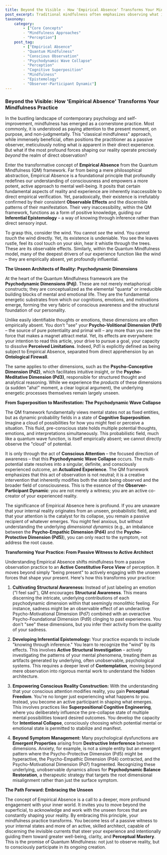 ```yaml
---
title: Beyond the Visible - How 'Empirical Absence' Transforms Your Mindfulness Practice
post_excerpt: Traditional mindfulness often emphasizes observing what is immediately apparent. However, Quantum Mindfulness introduces 'Empirical Absence,' a profound concept revealing that unseen forces profoundly shape our reality. This article explores how embracing the unobservable deepens your practice, transforming you from a passive observer into an active co-creator of your experience.
taxonomy:
    category:
        - ["Core Concepts"
        - "Mindfulness Approaches"
        - "Perception"]
    post_tag:
        - ["Empirical Absence"
        - "Quantum Mindfulness"
        - "Conscious Observation"
        - "Psychodynamic Wave Collapse"
        - "Perception"
        - "Cognitive Superposition"
        - "Mindfulness"
        - "Epistemology"
        - "Observer-Participant Dynamic"]
---
```

### Beyond the Visible: How 'Empirical Absence' Transforms Your Mindfulness Practice

In the bustling landscape of contemporary psychology and self-improvement, mindfulness has emerged as a cornerstone practice. Most commonly, it is understood as paying attention to the present moment, on purpose, and non-judgmentally. This "classical mindfulness" approach, while immensely beneficial, often positions the practitioner as a passive observer, meticulously noting what *is* apparent in their direct experience. But what if the most profound forces shaping our reality operate precisely *beyond* the realm of direct observation?

Enter the transformative concept of **Empirical Absence** from the Quantum Mindfulness (QM) framework. Far from being a mere philosophical abstraction, Empirical Absence is a foundational principle that profoundly redefines our understanding of consciousness and empowers a more potent, active approach to mental well-being. It posits that certain fundamental aspects of reality and experience are inherently inaccessible to direct empirical verification. Yet, paradoxically, their existence is irrefutably confirmed by their consistent **Observable Effects** and the discernible patterns of their manifestation. Their very inaccessibility, within the QM framework, functions as a form of positive knowledge, guiding our **Inferential Epistemology** – a way of knowing through inference rather than direct sensory input.

To grasp this, consider the wind. You cannot *see* the wind. You cannot *touch* the wind directly. Yet, its existence is undeniable. You see the leaves rustle, feel its cool touch on your skin, hear it whistle through the trees. These are its observable effects. Similarly, within the Quantum Mindfulness model, many of the deepest drivers of our experience function like the wind – they are empirically absent, yet profoundly influential.

**The Unseen Architects of Reality: Psychodynamic Dimensions**

At the heart of the Quantum Mindfulness framework are the **Psychodynamic Dimensions (Pdj)**. These are not merely metaphorical constructs; they are conceptualized as the elemental "quanta" or irreducible building blocks of mental and emotional life. They are the fundamental energetic substrates from which our cognitions, emotions, and motivations emerge, forming the very fabric of conscious awareness and the structural foundation of our personality.

Unlike easily identifiable thoughts or emotions, these dimensions are often empirically absent. You don't "see" your **Psycho-Volitional Dimension (Pd1)** – the source of pure potentiality and primal will – any more than you see the force that makes a magnet attract metal. Yet, its effects are everywhere: your intention to read this article, your drive to pursue a goal, your capacity to dissolve **Perceived Limitations**. Indeed, Pd1 is explicitly defined as being subject to Empirical Absence, separated from direct apprehension by an **Ontological Firewall**.

The same applies to other dimensions, such as the **Psycho-Conceptive Dimension (Pd2)**, which facilitates intuitive insight, or the **Psycho-Meditative Dimension (Pd3)**, responsible for structured thought and analytical reasoning. While we experience the *products* of these dimensions (a sudden "aha!" moment, a clear logical argument), the underlying energetic processes themselves remain largely unseen.

**From Superposition to Manifestation: The Psychodynamic Wave Collapse**

The QM framework fundamentally views mental states not as fixed entities, but as dynamic probability fields in a state of **Cognitive Superposition**. Imagine a cloud of possibilities for how you might feel or perceive a situation. This fluid, pre-conscious state holds multiple potential thoughts, emotions, and interpretations simultaneously. This probabilistic field, much like a quantum wave function, is itself empirically absent; we cannot directly observe the "cloud" of potential.

It is only through the act of **Conscious Attention** – the focused direction of awareness – that this **Psychodynamic Wave Collapse** occurs. The multi-potential state resolves into a singular, definite, and consciously experienced outcome, an **Actualized Experience**. The QM framework emphasizes that this act of observation is not neutral; it is a creative intervention that inherently modifies both the state being observed and the broader field of consciousness. This is the essence of the **Observer-Participant Dynamic**: you are not merely a witness; you are an active co-creator of your experienced reality.

The significance of Empirical Absence here is profound. If you are unaware that your internal reality originates from an unseen, probabilistic field, and that your attention is the catalyst for its collapse, you remain a passive recipient of whatever emerges. You might feel anxious, but without understanding the underlying *dimensional dynamics* (e.g., an imbalance between the **Psycho-Empathic Dimension (Pd4)** and the **Psycho-Protective Dimension (Pd5)**), you can only react to the symptom, not address the root cause.

**Transforming Your Practice: From Passive Witness to Active Architect**

Understanding Empirical Absence shifts mindfulness from a passive observation practice to an **Active Constitutive Force View** of perception. It moves beyond simply "being present" to actively engaging with the unseen forces that shape your present. Here's how this transforms your practice:

1.  **Cultivating Structural Awareness:** Instead of just labeling an emotion ("I feel sad"), QM encourages **Structural Awareness**. This means discerning the intricate, underlying contributions of each psychodynamic dimension within that seemingly monolithic feeling. For instance, sadness might be an observable effect of an underactive Psycho-Motivational Dimension (Pd7) combined with an overactive Psycho-Foundational Dimension (Pd9) clinging to past experiences. You don't "see" these dimensions, but you infer their activity from the quality of your sadness.

2.  **Developing Inferential Epistemology:** Your practice expands to include "knowing through inference." You learn to recognize the "wind" by its effects. This involves **Active Structural Investigation** – actively investigating the patterns of your mental phenomena, treating them as artifacts generated by underlying, often unobservable, psychological systems. This requires a deeper level of **Contemplation**, moving beyond mere observation into rigorous mental work to understand the hidden architecture.

3.  **Empowering Conscious Reality Construction:** With the understanding that your conscious attention modifies reality, you gain **Perceptual Freedom**. You're no longer just experiencing what happens *to* you. Instead, you become an active participant in shaping what emerges. This involves practices like **Superpositional Cognitive Engineering**, where you deliberately influence the pre-collapse state of multiple mental possibilities toward desired outcomes. You develop the capacity for **Intentional Collapse**, consciously choosing which potential mental or emotional state is permitted to stabilize and manifest.

4.  **Beyond Symptom Management:** Many psychological dysfunctions are **Emergent Properties** arising from **Destructive Interference** between dimensions. Anxiety, for example, is not a simple entity but an emergent pattern where the Psycho-Protective Dimension (Pd5) might be hyperactive, the Psycho-Empathic Dimension (Pd4) contracted, and the Psycho-Motivational Dimension (Pd7) fragmented. Recognizing these underlying, unobservable dynamics allows for **Psychodynamic Balance Restoration**, a therapeutic strategy that targets the root dimensional misalignment rather than just the surface symptom.

**The Path Forward: Embracing the Unseen**

The concept of Empirical Absence is a call to a deeper, more profound engagement with your inner world. It invites you to move beyond the superficial, to acknowledge and work with the unseen forces that are constantly shaping your reality. By embracing this principle, your mindfulness practice transforms. You become less of a passive witness to your internal states and more of an active, skilled architect, capable of discerning the invisible currents that steer your experience and intentionally guiding them toward greater well-being, clarity, and **Perceptual Mastery**. This is the promise of Quantum Mindfulness: not just to observe reality, but to consciously participate in its ongoing creation.